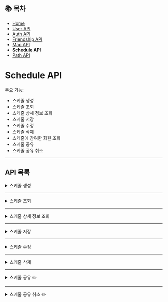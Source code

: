 ## 📚 목차
- [Home](../README.md)
- [User API](UserAPI.md)
- [Auth API](AuthAPI.md)
- [Friendship API](FriendshipAPI.md)
- [Map API](MapAPI.md)
- **Schedule API**
- [Path API](PathAPI.md)

# Schedule API
주요 기능:
- 스케줄 생성
- 스케줄 조회
- 스케줄 상세 정보 조회
- 스케줄 저장
- 스케줄 수정
- 스케줄 삭제
- 스케줄에 참여한 회원 조회
- 스케줄 공유
- 스케줄 공유 취소

---

## API 목록

<details>
<summary>스케줄 생성</summary>

**POST** `/schedule/create`

> 사용자로부터 입력받은 데이터를 통해 스케줄을 생성합니다.

#### 요청 바디
```json
{
  "selectedPlace": [
    {
      "contentId": "127269",
      "address": "서울특별시 강남구 청담동 66",
      "title": "청담근린공원",
      "latitude": "37.5213524935",
      "longitude": "127.0526155502",
      "cat3": "A02020700",
      "stayMinutes": 60
    },
    {
      "contentId": "2994661",
      "address": "서울특별시 강남구 강남대로 426 (역삼동) ",
      "title": "일상비일상의틈",
      "latitude": "37.5006405461",
      "longitude": "127.0267851551",
      "cat3": "A02030400",
      "stayMinutes": 60
    },
    {
      "contentId": "2867691",
      "address": "대한민국 서울특별시 강남구 봉은사로 524",
      "title": "메가박스 코엑스",
      "latitude": "37.5126572",
      "longitude": "127.0586523",
      "cat3": "A02020200",
      "stayMinutes": 60
    },
    {
      "contentId": "2867691",
      "address": "서울특별시 강남구 압구정로42길 25-10 1~2층",
      "title": "우텐더",
      "latitude": "37.5270487520",
      "longitude": "127.0358085855",
      "cat3": "A05020100",
      "stayMinutes": 60
    }
  ],
  "scheduleName": "test",
  "scheduleAbout": "testabout",
  "scheduleStartTime": "2025-05-07T10:00:00",
  "scheduleEndTime": "2025-05-07T16:00:00",
  "startContentId": "2994661",
  "additionalRecommendation": false
}
```

#### 응답 바디
```json
{
    "scheduleName": "test",
    "scheduleAbout": "testabout",
    "details": [
        {
            "scheduleContent": "일상비일상의틈 방문",
            "scheduleAddress": "서울특별시 강남구 강남대로 426 (역삼동) ",
            "latitude": 37.5006405461,
            "longitude": 127.0267851551,
            "scheduleStartTime": "2025-05-07T10:00:00",
            "scheduleEndTime": "2025-05-07T11:00:00"
        },
        {
            "scheduleContent": "메가박스 코엑스 방문",
            "scheduleAddress": "대한민국 서울특별시 강남구 봉은사로 524",
            "latitude": 37.5126572,
            "longitude": 127.0586523,
            "scheduleStartTime": "2025-05-07T11:47:00",
            "scheduleEndTime": "2025-05-07T12:47:00"
        },
        {
            "scheduleContent": "우텐더 방문",
            "scheduleAddress": "서울특별시 강남구 압구정로42길 25-10 1~2층",
            "latitude": 37.5270487520,
            "longitude": 127.0358085855,
            "scheduleStartTime": "2025-05-07T13:26:00",
            "scheduleEndTime": "2025-05-07T14:26:00"
        },
        {
            "scheduleContent": "청담근린공원 방문",
            "scheduleAddress": "서울특별시 강남구 청담동 66",
            "latitude": 37.5213524935,
            "longitude": 127.0526155502,
            "scheduleStartTime": "2025-05-07T14:50:00",
            "scheduleEndTime": "2025-05-07T15:50:00"
        }
    ]
}
```
</details>

---

<details>
<summary>스케줄 조회</summary>

**GET** `/schedules`

> 회원의 스케줄을 조회합니다.

- 로그인을 진행해 JWT 쿠키가 있어야 함
```javascript
axios
    .get(`${API_BASE_URL}/schedules`, {
        withCredentials: true,
    })
```

#### 응답 바디
```json
[
  {
    "scheduleNo": 1,
    "scheduleName": "스터디 회의",
    "scheduleAbout": "다음 주 프로젝트 스터디 회의 진행",
    "scheduleCreatedDate": "2025-03-04T10:00:00",
    "userId": "user1"
  }
]
```
</details>

---

<details>
<summary>스케줄 상세 정보 조회</summary>

**GET** `/schedules/{scheduleNo}/details`

> 회원의 스케줄의 상세 정보를 조회합니다.

- 로그인을 진행해 JWT 쿠키가 있어야 함
```javascript
axios
    .get(`${API_BASE_URL}/schedules/${scheduleNo}/details`, {
        withCredentials: true,
    })
```

#### 응답 바디
```json
[
  {
    "scheduleDetailNo": 1,
    "scheduleContent": "스터디 장소 도착",
    "scheduleAddress": "서울특별시 마포구 와우산로 94",
    "latitude": 37.550900,
    "longitude": 126.925300,
    "scheduleStartTime": "2025-03-04T13:00:00",
    "scheduleEndTime": "2025-03-04T13:30:00",
    "scheduleNo": 1
  },
  {
    "scheduleDetailNo": 2,
    "scheduleContent": "팀 회의 시작",
    "scheduleAddress": "홍대입구역 근처 카페",
    "latitude": 37.550400,
    "longitude": 126.926000,
    "scheduleStartTime": "2025-03-04T13:30:00",
    "scheduleEndTime": "2025-03-04T15:00:00",
    "scheduleNo": 1
  }
]
```
</details>

---

<details>
<summary>스케줄 저장</summary>

**POST** `/schedules`

> 생성한 스케줄을 저장합니다.
> /schedules/create로 만든 데이터를 그대로 바디에 넣으면 됩니다.

- 로그인을 진행해 JWT 쿠키가 있어야 함
```javascript
axios
    .post(`${API_BASE_URL}/schedules`, {
        withCredentials: true,
    })
```

#### 요청 바디
```json
{
  "scheduleName": "test",
  "scheduleAbout": "testabout",
  "details": [
    {
      "scheduleContent": "일상비일상의틈 방문",
      "scheduleAddress": "서울특별시 강남구 강남대로 426 (역삼동) ",
      "latitude": 37.5006405461,
      "longitude": 127.0267851551,
      "scheduleStartTime": "2025-05-07T10:00:00",
      "scheduleEndTime": "2025-05-07T11:00:00"
    },
    {
      "scheduleContent": "메가박스 코엑스 방문",
      "scheduleAddress": "대한민국 서울특별시 강남구 봉은사로 524",
      "latitude": 37.5126572,
      "longitude": 127.0586523,
      "scheduleStartTime": "2025-05-07T11:47:00",
      "scheduleEndTime": "2025-05-07T12:47:00"
    },
    {
      "scheduleContent": "우텐더 방문",
      "scheduleAddress": "서울특별시 강남구 압구정로42길 25-10 1~2층",
      "latitude": 37.5270487520,
      "longitude": 127.0358085855,
      "scheduleStartTime": "2025-05-07T13:26:00",
      "scheduleEndTime": "2025-05-07T14:26:00"
    },
    {
      "scheduleContent": "청담근린공원 방문",
      "scheduleAddress": "서울특별시 강남구 청담동 66",
      "latitude": 37.5213524935,
      "longitude": 127.0526155502,
      "scheduleStartTime": "2025-05-07T14:50:00",
      "scheduleEndTime": "2025-05-07T15:50:00"
    }
  ]
}
```
</details>

---

<details>
<summary>스케줄 수정</summary>

**PUT** `/schedules`

> 스케줄을 수정해서 저장합니다.

- 로그인을 진행해 JWT 쿠키가 있어야 함
```javascript
axios
    .put(`${API_BASE_URL}/schedules/${scheduleNo}`, {
        withCredentials: true,
    })
```

#### 요청 바디
```json
{
  "scheduleName": "test",
  "scheduleAbout": "testabout",
  "details": [
    {
      "scheduleContent": "일상비일상의틈 방문",
      "scheduleAddress": "서울특별시 강남구 강남대로 426 (역삼동) ",
      "latitude": 37.5006405461,
      "longitude": 127.0267851551,
      "scheduleStartTime": "2025-05-07T10:00:00",
      "scheduleEndTime": "2025-05-07T11:00:00"
    },
    {
      "scheduleContent": "메가박스 코엑스 방문",
      "scheduleAddress": "대한민국 서울특별시 강남구 봉은사로 524",
      "latitude": 37.5126572,
      "longitude": 127.0586523,
      "scheduleStartTime": "2025-05-07T11:47:00",
      "scheduleEndTime": "2025-05-07T12:47:00"
    },
    {
      "scheduleContent": "우텐더 방문",
      "scheduleAddress": "서울특별시 강남구 압구정로42길 25-10 1~2층",
      "latitude": 37.5270487520,
      "longitude": 127.0358085855,
      "scheduleStartTime": "2025-05-07T13:26:00",
      "scheduleEndTime": "2025-05-07T14:26:00"
    },
    {
      "scheduleContent": "청담근린공원 방문",
      "scheduleAddress": "서울특별시 강남구 청담동 66",
      "latitude": 37.5213524935,
      "longitude": 127.0526155502,
      "scheduleStartTime": "2025-05-07T14:50:00",
      "scheduleEndTime": "2025-05-07T15:50:00"
    }
  ]
}
```
</details>

---

<details>
<summary>스케줄 삭제</summary>

**DELETE** `/schedules`

> 스케줄을 삭제합니다.

- 로그인을 진행해 JWT 쿠키가 있어야 함
```javascript
axios
    .delete(`${API_BASE_URL}/schedules/${scheduleNo}`, {
        withCredentials: true,
    })
```
</details>

---

<details>
<summary>스케줄 공유 ✏️</summary>

**POST** `/schedules/share`

> 스케줄을 공유합니다.

- 로그인을 진행해 JWT 쿠키가 있어야 함
```javascript
axios
    .post(`${API_BASE_URL}/schedules/share`, {
        withCredentials: true,
    })
```

#### 요청 바디
```json
{
  "scheduleNo": 7,
  "userIds": [
    "user3"
  ]
}
```
</details>

---

<details>
<summary>스케줄 공유 취소 ✏️</summary>

**POST** `/schedules/unshare`

> 스케줄 공유를 취소합니다.

- 로그인을 진행해 JWT 쿠키가 있어야 함
```javascript
axios
    .post(`${API_BASE_URL}/schedules/unshare`, {
        withCredentials: true,
    })
```

#### 요청 바디
```json
{
  "scheduleNo": 7,
  "userIds": [
    "user3"
  ]
}
```
</details>
